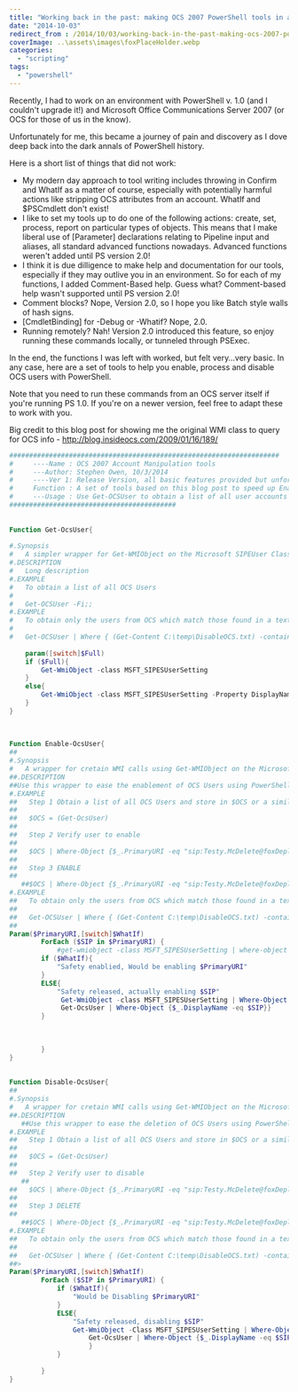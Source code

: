 ```yaml
---
title: "Working back in the past: making OCS 2007 PowerShell tools in a Version 1.0 World"
date: "2014-10-03"
redirect_from : /2014/10/03/working-back-in-the-past-making-ocs-2007-powershell-tools-in-a-version-1-0-world
coverImage: ..\assets\images\foxPlaceHolder.webp
categories: 
  - "scripting"
tags: 
  - "powershell"
---
```


Recently, I had to work on an environment with PowerShell v. 1.0 (and I couldn't upgrade it!) and Microsoft Office Communications Server 2007 (or OCS for those of us in the know).

Unfortunately for me, this became a journey of pain and discovery as I dove deep back into the dark annals of PowerShell history.

Here is a short list of things that did not work:

- My modern day approach to tool writing includes throwing in Confirm and WhatIf as a matter of course, especially with potentially harmful actions like stripping OCS attributes from an account. WhatIf and $PSCmdlett don't exist!
- I like to set my tools up to do one of the following actions: create, set, process, report on particular types of objects. This means that I make liberal use of \[Parameter\] declarations relating to Pipeline input and aliases, all standard advanced functions nowadays. Advanced functions weren't added until PS version 2.0!
- I think it is due dilligence to make help and documentation for our tools, especially if they may outlive you in an environment. So for each of my functions, I added Comment-Based help. Guess what? Comment-based help wasn't supported until PS version 2.0!
- Comment blocks? Nope, Version 2.0, so I hope you like Batch style walls of hash signs.
- \[CmdletBinding\] for -Debug or -Whatif? Nope, 2.0.
- Running remotely? Nah! Version 2.0 introduced this feature, so enjoy running these commands locally, or tunneled through PSExec.

In the end, the functions I was left with worked, but felt very…very basic. In any case, here are a set of tools to help you enable, process and disable OCS users with PowerShell.

Note that you need to run these commands from an OCS server itself if you're running PS 1.0. If you're on a newer version, feel free to adapt these to work with you.

Big credit to this blog post for showing me the original WMI class to query for OCS info - http://blog.insideocs.com/2009/01/16/189/

```powershell
####################################################################
#     ----Name : OCS 2007 Account Manipulation tools
#     ---Author: Stephen Owen, 10/3/2014
#     ----Ver 1: Release Version, all basic features provided but unfortunately advanced features like true whatif and true pipeline support won't work due to PowerShell limitations
#     Function : A set of tools based on this blog post to speed up Enabling and Disabling OCS accounts en masse - http://blog.insideocs.com/2009/01/16/189/
#     ---Usage : Use Get-OCSUser to obtain a list of all user accounts in OCS, filter this using Where-Object commands or comparisons and pipe into Disable or Enable-OCSuser Cmdlettes
##########################################
 
 
Function Get-OcsUser{
 
#.Synopsis
#   A simpler wrapper for Get-WMIObject on the Microsoft SIPEUser Class
#.DESCRIPTION
#   Long description
#.EXAMPLE
#   To obtain a list of all OCS Users
#
#   Get-OCSUser -Fi;;
#.EXAMPLE
#   To obtain only the users from OCS which match those found in a text file
#
#   Get-OCSUser | Where { (Get-Content C:\temp\DisableOCS.txt) -contains $_.DisplayName}
 
    param([switch]$Full)
    if ($Full){
        Get-WmiObject -class MSFT_SIPESUserSetting 
    }
    else{
        Get-WmiObject -class MSFT_SIPESUserSetting -Property DisplayName,Enabled,EnabledForEnhancedPresence,EnabledForFederation,UserCategory,PrimaryURI,InstanceID | Select DisplayName,Enabled,EnabledForEnhancedPresence,EnabledForFederation,UserCategory,PrimaryURI,InstanceID 
    }
}
 
 
 
Function Enable-OcsUser{
##
#.Synopsis
#   A wrapper for cretain WMI calls using Get-WMIObject on the Microsoft SIPEUser Class to enable users
##.DESCRIPTION
##Use this wrapper to ease the enablement of OCS Users using PowerShell.  Be sure to see the Examples for usage notes, as #PowerShell v1 limitations force some peculiar usage steps.
#.EXAMPLE 
##   Step 1 Obtain a list of all OCS Users and store in $OCS or a similar string
##
##   $OCS = (Get-OcsUser)
##
##   Step 2 Verify user to enable
##
##   $OCS | Where-Object {$_.PrimaryURI -eq "sip:Testy.McDelete@foxDeploy.com"} 
##
##   Step 3 ENABLE
##
   ##$OCS | Where-Object {$_.PrimaryURI -eq "sip:Testy.McDelete@foxDeploy.com"} | ForEach-Object {Enable-OCSUser -PrimaryURI $_.DisplayName} 
#.EXAMPLE
##   To obtain only the users from OCS which match those found in a text file, then enable them.  NOTE the usage of -WhatIf. 
##
##   Get-OCSUser | Where { (Get-Content C:\temp\DisableOCS.txt) -contains $_.DisplayName} | ForEach-Object {Enable-OCSUser -PrimaryURI $_.DisplayName -WhatIf} 
##
Param($PrimaryURI,[switch]$WhatIf)
        ForEach ($SIP in $PrimaryURI) {
            #get-wmiobject -class MSFT_SIPESUserSetting | where-object { $_.PrimaryURI -eq “sip:userid@SIPDomain” } | % { $_.Enabled = $True; $_.put() | out-null }
        if ($WhatIf){
            "Safety enablied, Would be enabling $PrimaryURI"
        }
        ELSE{
            "Safety released, actually enabling $SIP"
             Get-WmiObject -class MSFT_SIPESUserSetting | Where-Object { $_.DisplayName -eq $SIP } | ForEach-Object { $_.Enabled = $False; $_.put()
             Get-OcsUser | Where-Object {$_.DisplayName -eq $SIP}}
        }
 
         
         
        }
}
 
 
Function Disable-OcsUser{
##
#.Synopsis
#   A wrapper for cretain WMI calls using Get-WMIObject on the Microsoft SIPEUser Class to disable users
##.DESCRIPTION
   ##Use this wrapper to ease the deletion of OCS Users using PowerShell.  Be sure to see the Examples for usage notes, as #PowerShell v1 limitations force some peculiar usage steps.
#.EXAMPLE 
##   Step 1 Obtain a list of all OCS Users and store in $OCS or a similar string
##
##   $OCS = (Get-OcsUser)
##
##   Step 2 Verify user to disable
   ##
##   $OCS | Where-Object {$_.PrimaryURI -eq "sip:Testy.McDelete@foxDeploy.com"} 
##
##   Step 3 DELETE
##
   ##$OCS | Where-Object {$_.PrimaryURI -eq "sip:Testy.McDelete@foxDeploy.com"} | ForEach-Object {Disable-OCSUser -PrimaryURI $_.DisplayName} 
#.EXAMPLE
##   To obtain only the users from OCS which match those found in a text file, then disable them.  NOTE the usage of -WhatIf. 
##
##   Get-OCSUser | Where { (Get-Content C:\temp\DisableOCS.txt) -contains $_.DisplayName} | ForEach-Object {Disable-OCSUser -PrimaryURI $_.DisplayName -WhatIf} 
##>
Param($PrimaryURI,[switch]$WhatIf)
        ForEach ($SIP in $PrimaryURI) {
            if ($WhatIf){
                "Would be Disabling $PrimaryURI"
            }
            ELSE{
                "Safety released, disabling $SIP"
                Get-WmiObject -Class MSFT_SIPESUserSetting | Where-Object { $_.DisplayName -eq $SIP } | ForEach-Object { $_.Enabled = $False; $_.put()              
                    Get-OcsUser | Where-Object {$_.DisplayName -eq $SIP}
                    }
            }
 
        }
}
```
